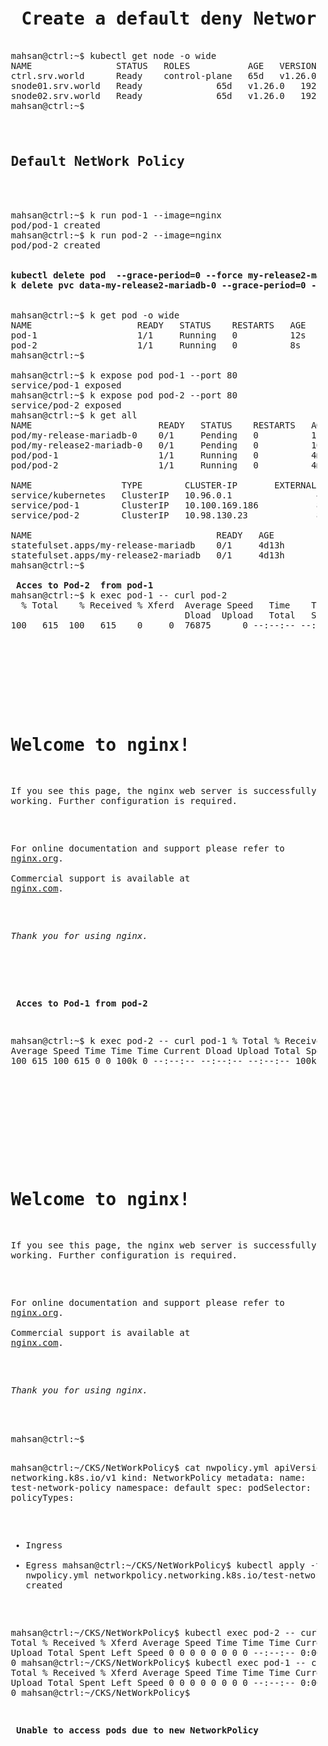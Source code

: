 <pre>
<h1> Create a default deny NetworkPolic </h1>
mahsan@ctrl:~$ kubectl get node -o wide
NAME                STATUS   ROLES           AGE   VERSION   INTERNAL-IP    EXTERNAL-IP   OS-IMAGE             KERNEL-VERSION      CONTAINER-RUNTIME
ctrl.srv.world      Ready    control-plane   65d   v1.26.0   192.168.0.25   <none>        Ubuntu 22.04.1 LTS   5.15.0-46-generic   containerd://1.6.14
snode01.srv.world   Ready    <none>          65d   v1.26.0   192.168.0.71   <none>        Ubuntu 22.04.1 LTS   5.15.0-46-generic   containerd://1.6.14
snode02.srv.world   Ready    <none>          65d   v1.26.0   192.168.0.72   <none>        Ubuntu 22.04.1 LTS   5.15.0-46-generic   containerd://1.6.14
mahsan@ctrl:~$

<b><h2>
Default NetWork Policy </b></h2>


mahsan@ctrl:~$ k run pod-1 --image=nginx
pod/pod-1 created
mahsan@ctrl:~$ k run pod-2 --image=nginx
pod/pod-2 created

<b>
kubectl delete pod  --grace-period=0 --force my-release2-mariadb-0
k delete pvc data-my-release2-mariadb-0 --grace-period=0 --force
</b>

mahsan@ctrl:~$ k get pod -o wide
NAME                    READY   STATUS    RESTARTS   AGE     IP              NODE                NOMINATED NODE   READINESS GATES
pod-1                   1/1     Running   0          12s     172.16.186.68   snode01.srv.world   <none>           <none>
pod-2                   1/1     Running   0          8s      172.16.186.69   snode01.srv.world   <none>           <none>
mahsan@ctrl:~$

mahsan@ctrl:~$ k expose pod pod-1 --port 80
service/pod-1 exposed
mahsan@ctrl:~$ k expose pod pod-2 --port 80
service/pod-2 exposed
mahsan@ctrl:~$ k get all
NAME                        READY   STATUS    RESTARTS   AGE
pod/my-release-mariadb-0    0/1     Pending   0          11m
pod/my-release2-mariadb-0   0/1     Pending   0          10m
pod/pod-1                   1/1     Running   0          4m23s
pod/pod-2                   1/1     Running   0          4m19s

NAME                 TYPE        CLUSTER-IP       EXTERNAL-IP   PORT(S)   AGE
service/kubernetes   ClusterIP   10.96.0.1        <none>        443/TCP   65d
service/pod-1        ClusterIP   10.100.169.186   <none>        80/TCP    8s
service/pod-2        ClusterIP   10.98.130.23     <none>        80/TCP    4s

NAME                                   READY   AGE
statefulset.apps/my-release-mariadb    0/1     4d13h
statefulset.apps/my-release2-mariadb   0/1     4d13h
mahsan@ctrl:~$

<b> Acces to Pod-2  from pod-1</b>
mahsan@ctrl:~$ k exec pod-1 -- curl pod-2
  % Total    % Received % Xferd  Average Speed   Time    Time     Time  Current
                                 Dload  Upload   Total   Spent    Left  Speed
100   615  100   615    0     0  76875      0 --:--:-- --:--:-- --:--:-- 76875
<!DOCTYPE html>
<html>
<head>
<title>Welcome to nginx!</title>
<style>
html { color-scheme: light dark; }
body { width: 35em; margin: 0 auto;
font-family: Tahoma, Verdana, Arial, sans-serif; }
</style>
</head>
<body>
<h1>Welcome to nginx!</h1>
<p>If you see this page, the nginx web server is successfully installed and
working. Further configuration is required.</p>

<p>For online documentation and support please refer to
<a href="http://nginx.org/">nginx.org</a>.<br/>
Commercial support is available at
<a href="http://nginx.com/">nginx.com</a>.</p>

<p><em>Thank you for using nginx.</em></p>
</body>
</html>


<b> Acces to Pod-1  from pod-2</b>

mahsan@ctrl:~$ k exec pod-2 -- curl pod-1
  % Total    % Received % Xferd  Average Speed   Time    Time     Time  Current
                                 Dload  Upload   Total   Spent    Left  Speed
100   615  100   615    0     0   100k      0 --:--:-- --:--:-- --:--:--  100k
<!DOCTYPE html>
<html>
<head>
<title>Welcome to nginx!</title>
<style>
html { color-scheme: light dark; }
body { width: 35em; margin: 0 auto;
font-family: Tahoma, Verdana, Arial, sans-serif; }
</style>
</head>
<body>
<h1>Welcome to nginx!</h1>
<p>If you see this page, the nginx web server is successfully installed and
working. Further configuration is required.</p>

<p>For online documentation and support please refer to
<a href="http://nginx.org/">nginx.org</a>.<br/>
Commercial support is available at
<a href="http://nginx.com/">nginx.com</a>.</p>

<p><em>Thank you for using nginx.</em></p>
</body>
</html>
mahsan@ctrl:~$

mahsan@ctrl:~/CKS/NetWorkPolicy$ cat nwpolicy.yml
apiVersion: networking.k8s.io/v1
kind: NetworkPolicy
metadata:
  name: test-network-policy
  namespace: default
spec:
  podSelector: {}
  policyTypes:
  - Ingress
  - Egress
mahsan@ctrl:~/CKS/NetWorkPolicy$ kubectl apply -f nwpolicy.yml
networkpolicy.networking.k8s.io/test-network-policy created

mahsan@ctrl:~/CKS/NetWorkPolicy$ kubectl exec pod-2 -- curl pod-1
  % Total    % Received % Xferd  Average Speed   Time    Time     Time  Current
                                 Dload  Upload   Total   Spent    Left  Speed
  0     0    0     0    0     0      0      0 --:--:--  0:00:03 --:--:--     0
mahsan@ctrl:~/CKS/NetWorkPolicy$ kubectl exec pod-1 -- curl pod-2
  % Total    % Received % Xferd  Average Speed   Time    Time     Time  Current
                                 Dload  Upload   Total   Spent    Left  Speed
  0     0    0     0    0     0      0      0 --:--:--  0:00:01 --:--:--     0
mahsan@ctrl:~/CKS/NetWorkPolicy$

<b> Unable to access pods due to new NetworkPolicy </b>


</pre>

